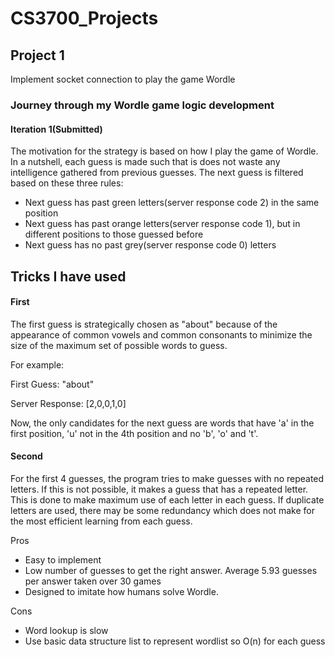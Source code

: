 # CS3700_Projects

## Project 1

Implement socket connection to play the game Wordle

### Journey through my Wordle game logic development

#### Iteration 1(Submitted)

The motivation for the strategy is based on how I play the game of Wordle. In a nutshell, each guess is made such that is 
does not waste any intelligence gathered from previous guesses. The next guess is filtered based on these three rules:

- Next guess has past green letters(server response code 2) in the same position
- Next guess has past orange letters(server response code 1), but in different positions to those guessed before
- Next guess has no past grey(server response code 0) letters 


## Tricks I have used

#### First
The first guess is strategically chosen as "about" because of the appearance of common vowels and common consonants
to minimize the size of the maximum set of possible words to guess.

For example:

First Guess: "about"

Server Response: [2,0,0,1,0]

Now, the only candidates for the next guess are words that have 'a' in the first position, 'u' not in the 4th position 
and no 'b', 'o' and 't'.

#### Second

For the first 4 guesses, the program tries to make guesses with no repeated letters. If this is not possible, it makes a 
guess that has a repeated letter. This is done to make maximum use of each letter in each guess. If duplicate
letters are used, there may be some redundancy which does not make for the most efficient learning from each guess.


Pros
- Easy to implement
- Low number of guesses to get the right answer. Average 5.93 guesses per answer taken over 30 games
- Designed to imitate how humans solve Wordle.

Cons
- Word lookup is slow
- Use basic data structure list to represent wordlist so O(n) for each guess
